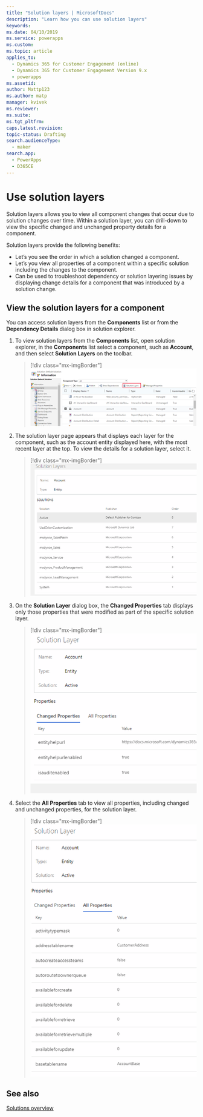 ```yaml
---
title: "Solution layers | MicrosoftDocs"
description: "Learn how you can use solution layers"
keywords: 
ms.date: 04/10/2019
ms.service: powerapps
ms.custom: 
ms.topic: article
applies_to: 
  - Dynamics 365 for Customer Engagement (online)
  - Dynamics 365 for Customer Engagement Version 9.x
  - powerapps
ms.assetid: 
author: Mattp123
ms.author: matp
manager: kvivek
ms.reviewer: 
ms.suite: 
ms.tgt_pltfrm: 
caps.latest.revision: 
topic-status: Drafting
search.audienceType: 
  - maker
search.app: 
  - PowerApps
  - D365CE
---
```


# Use solution layers
Solution layers allows you to view all component changes that occur due to solution changes over time. Within a solution layer, you can drill-down to view the specific changed and unchanged property details for a component. 

Solution layers provide the following benefits: 
-	Let’s you see the order in which a solution changed a component. 
-	Let’s you view all properties of a component within a specific solution including the changes to the component. 
-	Can be used to troubleshoot dependency or solution layering issues by displaying change details for a component that was introduced by a solution change.

## View the solution layers for a component
You can access solution layers from the **Components** list or from the **Dependency Details** dialog box in solution explorer. 

1. To view solution layers from the **Components** list, open solution explorer, in the **Components** list select a component, such as **Account**, and then select **Solution Layers** on the toolbar. 

   > [!div class="mx-imgBorder"] 
   > ![](media/solution-layers-toolbar.png "Solution layers button")

2. The solution layer page appears that displays each layer for the component, such as the account entity displayed here, with the most recent layer at the top. To view the details for a solution layer, select it. 

   > [!div class="mx-imgBorder"] 
   > ![](media/solution-layers-list.png "Solution layers list")

3. On the **Solution Layer** dialog box, the **Changed Properties** tab displays only those properties that were modified as part of the specific solution layer. 

   > [!div class="mx-imgBorder"] 
   > ![](media/solution-layers-change-prop.png "Solution layer changed properties")

4. Select the **All Properties** tab to view all properties, including changed and unchanged properties, for the solution layer. 

   > [!div class="mx-imgBorder"] 
   > ![](media/solution-layers-all-prop.png "Solution layer all properties")

## See also
[Solutions overview](solutions-overview.md)
